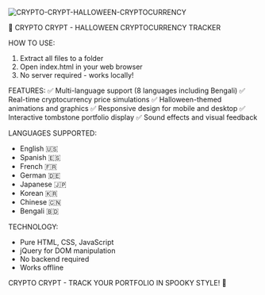 ![CRYPTO-CRYPT-HALLOWEEN-CRYPTOCURRENCY](CRYPTO-CRYPT-HALLOWEEN-CRYPTOCURRENCY.png)

🎃 CRYPTO CRYPT - HALLOWEEN CRYPTOCURRENCY TRACKER

HOW TO USE:
1. Extract all files to a folder
2. Open index.html in your web browser
3. No server required - works locally!

FEATURES:
✅ Multi-language support (8 languages including Bengali)
✅ Real-time cryptocurrency price simulations
✅ Halloween-themed animations and graphics
✅ Responsive design for mobile and desktop
✅ Interactive tombstone portfolio display
✅ Sound effects and visual feedback

LANGUAGES SUPPORTED:
- English 🇺🇸
- Spanish 🇪🇸  
- French 🇫🇷
- German 🇩🇪
- Japanese 🇯🇵
- Korean 🇰🇷
- Chinese 🇨🇳
- Bengali 🇧🇩

TECHNOLOGY:
- Pure HTML, CSS, JavaScript
- jQuery for DOM manipulation
- No backend required
- Works offline

CRYPTO CRYPT - TRACK YOUR PORTFOLIO IN SPOOKY STYLE! 👻